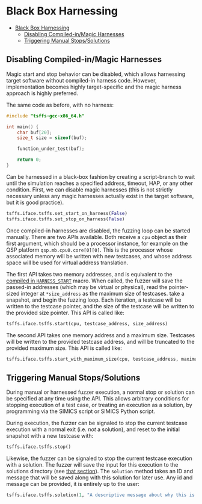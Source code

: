 # Black Box Harnessing

- [Black Box Harnessing](#black-box-harnessing)
  - [Disabling Compiled-in/Magic Harnesses](#disabling-compiled-inmagic-harnesses)
  - [Triggering Manual Stops/Solutions](#triggering-manual-stopssolutions)

## Disabling Compiled-in/Magic Harnesses

Magic start and stop behavior can be disabled, which allows harnessing target software
without compiled-in harness code. However, implementation becomes highly target-specific
and the magic harness approach is highly preferred.

The same code as before, with no harness:


```c
#include "tsffs-gcc-x86_64.h"

int main() {
    char buf[20];
    size_t size = sizeof(buf);

    function_under_test(buf);

    return 0;
}
```

Can be harnessed in a black-box fashion by creating a script-branch to wait until the
simulation reaches a specified address, timeout, HAP, or any other condition. First, we
can disable magic harnesses (this is not strictly necessary unless any magic harnesses
actually exist in the target software, but it is good practice).

```python
tsffs.iface.tsffs.set_start_on_harness(False)
tsffs.iface.tsffs.set_stop_on_harness(False)
```

Once compiled-in harnesses are disabled, the fuzzing loop can be started manually. There
are two APIs available. Both receive a `cpu` object as their first argument, which
should be a processor instance, for example on the QSP platform
`qsp.mb.cpu0.core[0][0]`. This is the processor whose associated memory will be written
with new testcases, and whose address space will be used for virtual address
translation.

The first API takes two memory addresses, and is equivalent to the [compiled in
`HARNESS_START`](compiled-in.md#using-provided-headers) macro. When called, the fuzzer
will save the passed-in addresses (which may be virtual or physical), read the
pointer-sized integer at `*size_address` as the maximum size of testcases. take a
snapshot, and begin the fuzzing loop. Each iteration, a testcase will be written to the
testcase pointer, and the size of the testcase will be written to the provided size
pointer. This API is called like:

```python
tsffs.iface.tsffs.start(cpu, testcase_address, size_address)
```

The second API takes one memory address and a maximum size. Testcases will be written
to the provided testcase address, and will be truncated to the provided maximum size.
This API is called like:

```python
tsffs.iface.tsffs.start_with_maximum_size(cpu, testcase_address, maximum_size)
```

## Triggering Manual Stops/Solutions

During manual or harnessed fuzzer execution, a normal stop or solution can be specified
at any time using the API. This allows arbitrary conditions for stopping execution of
a test case, or treating an execution as a solution, by programming via the SIMICS
script or SIMICS Python script.

During execution, the fuzzer can be signaled to stop the current testcase execution with
a normal exit (i.e. *not* a solution), and reset to the initial snapshot with a new
testcase with:

```python
tsffs.iface.tsffs.stop()
```

Likewise, the fuzzer can be signaled to stop the current testcase execution with a
solution. The fuzzer will save the input for this execution to the solutions directory
(see [that section](../config/common-options.md#set-corpus-and-solutions-directory)).
The `solution` method takes an ID and message that will be saved along with this
solution for later use. Any id and message can be provided, it is entirely up to the
user:

```python
tsffs.iface.tsffs.solution(1, "A descriptive message about why this is a solution condition")
```
